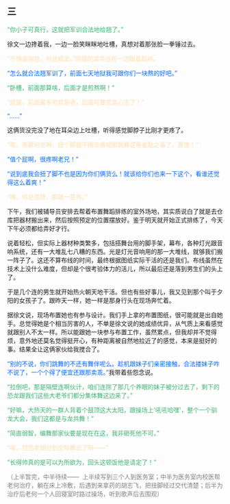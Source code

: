 ## 三

<span style='color:#3CB371'>“你小子可真行，这就把军训合法地给翘了。”</span>

徐文一边搀着我，一边一脸笑眯眯地吐槽，真想对着那张脸一拳锤过去。

<span style='color:#FFDEAD'>“不愧是何总，何总威武。”同寝的梁华也在一边跟着起哄。</span>

<span style='color:#0066FF'>“怎么就合法翘军训了，前面七天地狱我可跟你们一块熬的好吧。”</span>

<span style='color:#3CB371'>“卧槽，前面那算啥，后面才是煎熬啊！”</span>

<span style='color:#FFDEAD'>“就是，前面最多劳其筋骨，后面可要苦其心志了！”</span>

<span style='color:#0066FF'>“……”</span>

这俩货没完没了地在耳朵边上吐槽，听得感觉脚脖子比刚才更疼了。

<span style='color:#FFDEAD'>“唉，羡慕何总啊，扭个脚就不用去做唱歌跳舞这等羞耻之事了，真值！”</span>

<span style='color:#0066FF'>“值个屁啊，很疼啊老兄！”</span>

<span style='color:#0066FF'>“说到底我会扭了脚不也是因为你们俩货么！就该给你们也来一下这个，看谁还觉得这么着爽！”</span>

<span style='color:#FFDEAD'>“嗨，何总息怒，那就一意外。”</span>

下午，我们被辅导员安排去帮着布置舞蹈排练的室外场地，其实质说白了就是去仓库把器材搬出来，然后按照预定的位置摆放好。鉴于明天就开始正式排练了，今天下午必须都给弄好才行。

说着轻松，但实际上器材种类繁多，包括搭舞台用的脚手架，幕布，各种灯光跟音响系统，还有一大堆乱七八糟的东西。光是灯光音响用的那一大堆线，就够我们搬一阵子了。这还不算布线的时间，最终根据图纸实际干活的还是我们。布线虽然在技术上没什么难度，但却是个很考验体力的活儿，所以最后还是落到男生们的头上了。

于是几个连的男生就开始热火朝天地干活。但也有些好事儿，我又见到那个叫于夕阳的女孩子了。跟昨天一样，她一样是那身行头在现场奔忙着。

据徐文说，现场布置她也有参与设计。我们手上拿的布置图纸，很可能就是出自她手。总觉得她是个相当厉害的人，不单是徐文说的她成绩优异，从气质上来看感觉就跟别人不太一样。所以能跟她一块参与布置工作，虽然累点，但我却并不觉得烦，意外地还莫名觉得挺开心，有种距离被自然地拉近了的感觉，本来是挺好的事。结果全让这俩家伙给我搅合了。

<span style='color:#0066FF'>“别的不说，你们跳舞的不还有舞伴呢么。趁机跟妹子们亲密接触，合法搂妹子咋不说了，一个个得了便宜还跟那卖乖。”</span>我带着些怨念说。

<span style='color:#3CB371'>“拉倒吧，那是隔壁连啊伙计，咱们连除了那几个养眼的妹子被分过去了，剩下的恐龙跟我们这些大老爷们都分集体舞这边来了。”</span>

<span style='color:#3CB371'>“好嘛，大热天的一群人背着个鼓顶这大太阳，跟操场上'吼吼哈嘿'，整个一个驯龙大会，我们这都是与龙共舞！”</span>

<span style='color:#3CB371'>“简直弱智，编舞那家伙要是现在在这，我非砸死他不可。”</span>

<span style='color:#FFDEAD'>“唉，然而老胡分到交际舞去了啊——”</span>

<span style='color:#3CB371'>“长得帅真的是可以为所欲为，回头这顿饭他是请定了！”</span>

<span style='color:#808080'>（上半暂完，中半待续——  上半续写到三个人到医务室；中半为医务室内校医帮老何治疗，躺在床上冷敷，后遇到来拿药的胡志飞，把扭脚经过交代清楚；后半为治疗后老何一个人回寝室时路过操场，听到歌声后去围观）</span>

